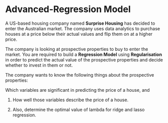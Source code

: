 # Advanced-Regression Model

A US-based housing company named **Surprise Housing** has decided to enter the Australian market. The company uses data analytics to purchase houses at a price below their actual values and flip them on at a higher price. 

The company is looking at prospective properties to buy to enter the market. You are required to build a **Regression Model** using **Regularisation** in order to predict the actual value of the prospective properties and decide whether to invest in them or not.

The company wants to know the following things about the prospective properties:

Which variables are significant in predicting the price of a house, and 

1. How well those variables describe the price of a house.

2. Also, determine the optimal value of lambda for ridge and lasso regression.
